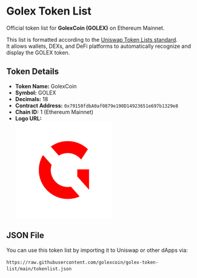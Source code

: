 # Golex Token List

Official token list for **GolexCoin (GOLEX)** on Ethereum Mainnet.

This list is formatted according to the [Uniswap Token Lists standard](https://github.com/Uniswap/token-lists).  
It allows wallets, DEXs, and DeFi platforms to automatically recognize and display the GOLEX token.

## Token Details

- **Token Name:** GolexCoin  
- **Symbol:** GOLEX  
- **Decimals:** 18  
- **Contract Address:** `0x79150fdbA0af0879e190D14923651e697b1329e8`  
- **Chain ID:** 1 (Ethereum Mainnet)  
- **Logo URL:**  
  ![GOLEX Logo](https://raw.githubusercontent.com/golexcoin/golex-token-list/main/assets/logo/logo-golexcoin-256x256.png)

## JSON File

You can use this token list by importing it to Uniswap or other dApps via:

`https://raw.githubusercontent.com/golexcoin/golex-token-list/main/tokenlist.json`
